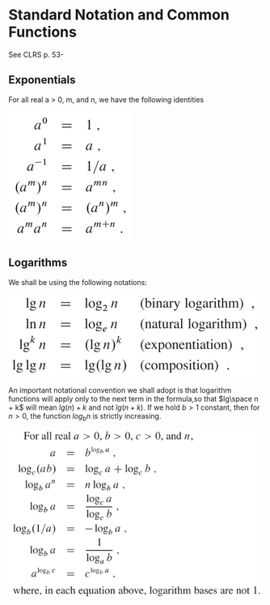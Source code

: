 # Standard Notation and Common Functions

See CLRS p. 53-

## Exponentials

For all real a > 0, m, and n, we have the following identities

![1547133359454](images\1547133359454.png)

## Logarithms

We shall be using the following notations:

![1547133385475](images\1547133385475.png)

An important notational convention we shall adopt is that logarithm functions will apply only to the next term in the formula,so that $lg\space n + k$ will mean $lg(n)+k$ and not $lg(n+k)$. If we hold $b> 1$ constant, then for $n>0$, the function $log_b n$ is strictly increasing.

![1547133418857](images\1547133418857.png)
